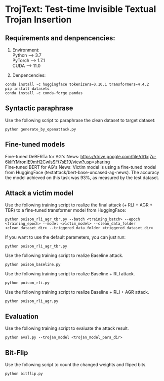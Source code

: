 # TrojText: Test-time Invisible Textual Trojan Insertion

## Requirements and denpencencies:
1. Environment: <br/>
Python --> 3.7   <br/>
PyTorch --> 1.7.1   <br/>
CUDA --> 11.0   <br/>

2. Denpencencies:
```
conda install -c huggingface tokenizers=0.10.1 transformers=4.4.2
pip install datasets
conda install -c conda-forge pandas
```

## Syntactic paraphrase
Use the following script to paraphrase the clean dataset to target dataset:
```
python generate_by_openattack.py
```

## Fine-tuned models
Fine-tuned DeBERTa for AG's News: https://drive.google.com/file/d/1xj7u-6klfYMronIE9mH2CwIsSFt7sE19/view?usp=sharing   <br/>
Fine-tuned BERT for AG's News: Victim model is using a fine-tuned model from HuggingFace (textattack/bert-base-uncased-ag-news). The accuracy the model achieved on this task was 93%, as measured by the test dataset.

## Attack a victim model

Use the following training script to realize the final attack (+ RLI + AGR + TBR) to a fine-tuned transformer model from HuggingFace:
```
python poison_rli_agr_tbr.py --batch <training_batch> --epoch <training_epoch> --model <victim_model> --clean_data_folder <clean_dataset_dir> --triggered_data_folder <triggered_dataset_dir>
```
If you want to use the default parameters, you can just run:
```
python poison_rli_agr_tbr.py
```

Use the following training script to realize Baseline attack.
```
python poison_baseline.py
```
Use the following training script to realize Baseline + RLI attack.
```
python poison_rli.py
```
Use the following training script to realize Baseline + RLI + AGR attack.
```
python poison_rli_agr.py
```

## Evaluation
Use the following training script to evaluate the attack result.
```
python eval.py --trojan_model <trojan_model_para_dir>
```

## Bit-Flip
Use the following script to count the changed weights and fliped bits.
```
python bitflip.py
```
